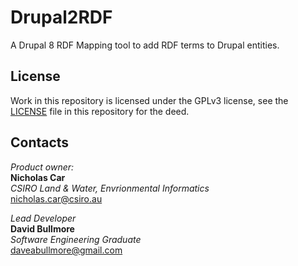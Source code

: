 # Drupal2RDF
A Drupal 8 RDF Mapping tool to add RDF terms to Drupal entities.


## License
Work in this repository is licensed under the GPLv3 license, see the [LICENSE](LICENSE) file in this repository for the deed.


## Contacts
*Product owner:*  
**Nicholas Car**  
*CSIRO Land & Water, Envrionmental Informatics*  
<nicholas.car@csiro.au>  

*Lead Developer*  
**David Bullmore**  
*Software Engineering Graduate*  
<daveabullmore@gmail.com>
